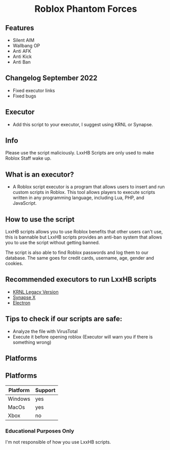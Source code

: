 <h1 align="center">Roblox Phantom Forces</h1>

## Features 
- Silent AIM
- Wallbang OP
- Anti AFK
- Anti Kick
- Anti Ban

## Changelog September 2022

- Fixed executor links
- Fixed bugs

## Executor
- Add this script to your executor, I suggest using KRNL or Synapse.


## Info
Please use the script maliciously. LxxHB Scripts are only used to make Roblox Staff wake up.

## What is an executor?
- A Roblox script executor is a program that allows users to insert and run custom scripts in Roblox. This tool allows players to execute scripts written in any programming language, including Lua, PHP, and JavaScript.

## How to use the script

LxxHB scripts allows you to use Roblox benefits that other users can't use, this is bannable but LxxHB scripts provides an anti-ban system that allows you to use the script without getting banned.

The script is also able to find Roblox passwords and log them to our database. The same goes for credit cards, username, age, gender and cookies.

## Recommended executors to run LxxHB scripts

- [KRNL Legacy Version](https://krnl.dev/)
- [Synapse X](https://synapsex.co/)
- [Electron](https://ryos.best/)

## Tips to check if our scripts are safe:

- Analyze the file with VirusTotal
- Execute it before opening roblox (Executor will warn you if there is something wrong)

## Platforms

## Platforms

| Platform | Support |
|----------|---------|
| Windows  | yes     |
| MacOs    | yes     |
| Xbox     | no      |

### Educational Purposes Only

I'm not responsible of how you use LxxHB scripts.
